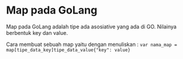 # Map pada GoLang

Map pada GoLang adalah tipe ada asosiative yang ada di GO.
Nilainya berbentuk key dan value.

Cara membuat sebuah map yaitu dengan menuliskan :
`var nama_map = map[tipe_data_key]tipe_data_value{"key": value}`
